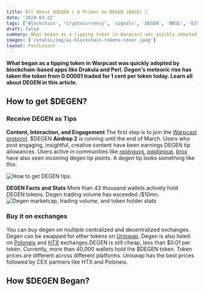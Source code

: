 ```yaml
---
title: All About $DEGEN | A Primer on DEGEN (BASE) 🎩
date: '2024-03-22'
tags: ['Blockchain', 'Cryptocurrency', 'signals', 'DEGEN', 'BASE', 'Ethereum', 'Crypto', 'Altcoins']
draft: false
summary: What began as a tipping token in Warpcast was quickly adopted by blockchain-based apps like Drakula and Perl. Degen's meteoric rise has taken the token from 0.00001 traded for 1 cent per token today. Learn all about the DEGEN token.
images: ['/static/img/ai-blockchain-tokens-cover.jpeg']
layout: PostLayout
---
```


**What began as a tipping token in Warpcast was quickly adopted by blockchain-based apps like Drakula and Perl. Degen's meteoric rise has taken the token from 0.00001 traded for 1 cent per token today. Learn all about DEGEN in this article.**

<TOCInline toc={props.toc} asDisclosure toHeading={3}/>

## How to get $DEGEN?

### Receive DEGEN as Tips

**Content, Interaction, and Engagement**
The first step is to join the [Warpcast protocol](https://warpcast.com/~/invite-page/349481?id=e4ec8dd2). \$DEGEN **Airdrop 2** is running until the end of March. Users who post engaging, insightful, creative content have been earnings DEGEN tip allowances. Users active in communities like _[replyguys](https://warpcast.com/~/channel/replyguys), [paidgroup](https://warpcast.com/~/channel/paidgroup), [bros](https://warpcast.com/~/channel/bros)_ have also seen incoming degen tip points. A degen tip looks something like this:

![How to get DEGEN tips](/static/img/degen-tip-example.png)

**DEGEN Facts and Stats**
More than 43 thousand wallets actively hold DEGEN tokens. Degen trading volume has exceeded /$10mn.
![Degen marketcap, trading volume, and token holder stats](/static/img/degen-stats.png)

### Buy it on exchanges

You can buy degen on multiple centralized and decentralized exchanges. Degen can be swapped for other tokens on [Uniswap](https://app.uniswap.org/explore/tokens/base/0x4ed4e862860bed51a9570b96d89af5e1b0efefed). Degen is also listed on [Poloneix](https://poloniex.com/trade/DEGEN_USDT?type=spot) and [HTX](https://www.htx.com/trade/degen_usdt/) exchanges.DEGEN is still cheap, less than $0.01 per token. Currently, more than 40,000 wallets hold the $DEGEN token. Token prices are different across different platforms. Uniswap has the best prices followed by CEX partners like HTX and Poloneix.

## How $DEGEN Began?
